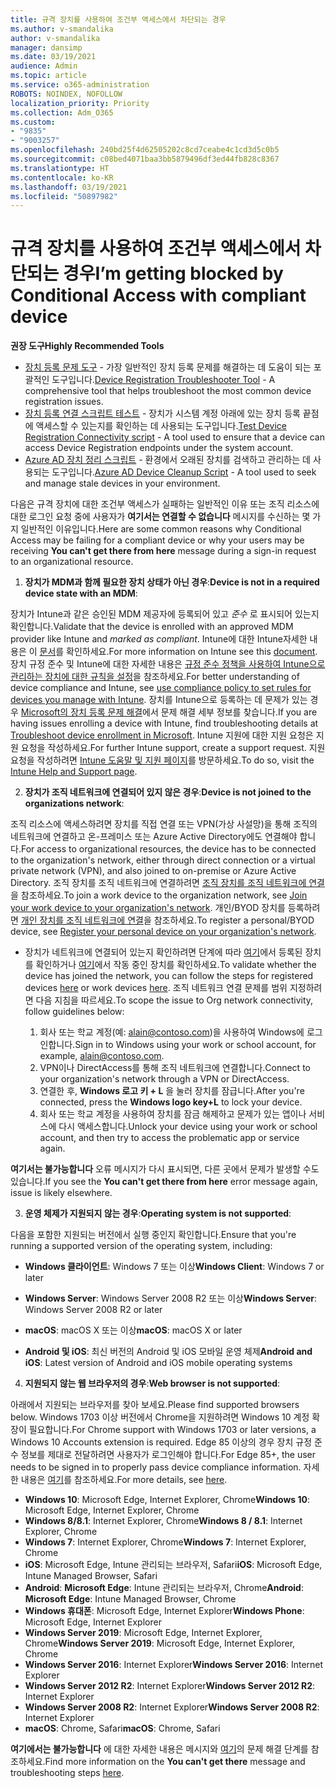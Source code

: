 ```yaml
---
title: 규격 장치를 사용하여 조건부 액세스에서 차단되는 경우
ms.author: v-smandalika
author: v-smandalika
manager: dansimp
ms.date: 03/19/2021
audience: Admin
ms.topic: article
ms.service: o365-administration
ROBOTS: NOINDEX, NOFOLLOW
localization_priority: Priority
ms.collection: Adm_O365
ms.custom:
- "9835"
- "9003257"
ms.openlocfilehash: 240bd25f4d62505202c8cd7ceabe4c1cd3d5c0b5
ms.sourcegitcommit: c08bed4071baa3bb5879496df3ed44fb828c8367
ms.translationtype: HT
ms.contentlocale: ko-KR
ms.lasthandoff: 03/19/2021
ms.locfileid: "50897982"
---
```

# <a name="im-getting-blocked-by-conditional-access-with-compliant-device"></a><span data-ttu-id="a28b3-102">규격 장치를 사용하여 조건부 액세스에서 차단되는 경우</span><span class="sxs-lookup"><span data-stu-id="a28b3-102">I’m getting blocked by Conditional Access with compliant device</span></span>

<span data-ttu-id="a28b3-103">**권장 도구**</span><span class="sxs-lookup"><span data-stu-id="a28b3-103">**Highly Recommended Tools**</span></span>

- <span data-ttu-id="a28b3-104">[장치 등록 문제 도구](https://docs.microsoft.com/samples/azure-samples/dsregtool/dsregtool/) - 가장 일반적인 장치 등록 문제를 해결하는 데 도움이 되는 포괄적인 도구입니다.</span><span class="sxs-lookup"><span data-stu-id="a28b3-104">[Device Registration Troubleshooter Tool](https://docs.microsoft.com/samples/azure-samples/dsregtool/dsregtool/) - A comprehensive tool that helps troubleshoot the most common device registration issues.</span></span>
- <span data-ttu-id="a28b3-105">[장치 등록 연결 스크립트 테스트](https://docs.microsoft.com/samples/azure-samples/testdeviceregconnectivity/testdeviceregconnectivity/) - 장치가 시스템 계정 아래에 있는 장치 등록 끝점에 액세스할 수 있는지를 확인하는 데 사용되는 도구입니다.</span><span class="sxs-lookup"><span data-stu-id="a28b3-105">[Test Device Registration Connectivity script](https://docs.microsoft.com/samples/azure-samples/testdeviceregconnectivity/testdeviceregconnectivity/) - A tool used to ensure that a device can access Device Registration endpoints under the system account.</span></span>
- <span data-ttu-id="a28b3-106">[Azure AD 장치 정리 스크립트](https://github.com/mzmaili/AzureADDeviceCleanup) - 환경에서 오래된 장치를 검색하고 관리하는 데 사용되는 도구입니다.</span><span class="sxs-lookup"><span data-stu-id="a28b3-106">[Azure AD Device Cleanup Script](https://github.com/mzmaili/AzureADDeviceCleanup) - A tool used to seek and manage stale devices in your environment.</span></span>

<span data-ttu-id="a28b3-107">다음은 규격 장치에 대한 조건부 액세스가 실패하는 일반적인 이유 또는 조직 리소스에 대한 로그인 요청 중에 사용자가 **여기서는 연결할 수 없습니다** 메시지를 수신하는 몇 가지 일반적인 이유입니다.</span><span class="sxs-lookup"><span data-stu-id="a28b3-107">Here are some common reasons why Conditional Access may be failing for a compliant device or why your users may be receiving **You can't get there from here** message during a sign-in request to an organizational resource.</span></span>

1. <span data-ttu-id="a28b3-108">**장치가 MDM과 함께 필요한 장치 상태가 아닌 경우**:</span><span class="sxs-lookup"><span data-stu-id="a28b3-108">**Device is not in a required device state with an MDM**:</span></span>

<span data-ttu-id="a28b3-109">장치가 Intune과 같은 승인된 MDM 제공자에 등록되어 있고 *준수* 로 표시되어 있는지 확인합니다.</span><span class="sxs-lookup"><span data-stu-id="a28b3-109">Validate that the device is enrolled with an approved MDM provider like Intune and *marked as compliant*.</span></span> <span data-ttu-id="a28b3-110">Intune에 대한 Intune자세한 내용은 이 [문서](https://docs.microsoft.com/mem/intune/enrollment/device-enrollment)를 확인하세요.</span><span class="sxs-lookup"><span data-stu-id="a28b3-110">For more information on Intune see this [document](https://docs.microsoft.com/mem/intune/enrollment/device-enrollment).</span></span> <span data-ttu-id="a28b3-111">장치 규정 준수 및 Intune에 대한 자세한 내용은 [규정 준수 정책을 사용하여 Intune으로 관리하는 장치에 대한 규칙을 설정](https://docs.microsoft.com/mem/intune/protect/device-compliance-get-started)을 참조하세요.</span><span class="sxs-lookup"><span data-stu-id="a28b3-111">For better understanding of device compliance and Intune, see [use compliance policy to set rules for devices you manage with Intune](https://docs.microsoft.com/mem/intune/protect/device-compliance-get-started).</span></span> <span data-ttu-id="a28b3-112">장치를 Intune으로 등록하는 데 문제가 있는 경우 [Microsoft의 장치 등록 문제 해결](https://docs.microsoft.com/troubleshoot/mem/intune/troubleshoot-device-enrollment-in-intune)에서 문제 해결 세부 정보를 찾습니다.</span><span class="sxs-lookup"><span data-stu-id="a28b3-112">If you are having issues enrolling a device with Intune, find troubleshooting details at [Troubleshoot device enrollment in Microsoft](https://docs.microsoft.com/troubleshoot/mem/intune/troubleshoot-device-enrollment-in-intune).</span></span> <span data-ttu-id="a28b3-113">Intune 지원에 대한 지원 요청은 지원 요청을 작성하세요.</span><span class="sxs-lookup"><span data-stu-id="a28b3-113">For further Intune support, create a support request.</span></span> <span data-ttu-id="a28b3-114">지원 요청을 작성하려면 [Intune 도움말 및 지원 페이지](https://endpoint.microsoft.com/#blade/Microsoft_Intune_DeviceSettings/SupportMenu/helpSupport)를 방문하세요.</span><span class="sxs-lookup"><span data-stu-id="a28b3-114">To do so, visit the [Intune Help and Support page](https://endpoint.microsoft.com/#blade/Microsoft_Intune_DeviceSettings/SupportMenu/helpSupport).</span></span>

2. <span data-ttu-id="a28b3-115">**장치가 조직 네트워크에 연결되어 있지 않은 경우**:</span><span class="sxs-lookup"><span data-stu-id="a28b3-115">**Device is not joined to the organizations network**:</span></span>

<span data-ttu-id="a28b3-116">조직 리소스에 액세스하려면 장치를 직접 연결 또는 VPN(가상 사설망)을 통해 조직의 네트워크에 연결하고 온-프레미스 또는 Azure Active Directory에도 연결해야 합니다.</span><span class="sxs-lookup"><span data-stu-id="a28b3-116">For access to organizational resources, the device has to be connected to the organization's network, either through direct connection or a virtual private network (VPN), and also joined to on-premise or Azure Active Directory.</span></span> <span data-ttu-id="a28b3-117">조직 장치를 조직 네트워크에 연결하려면 [조직 장치를 조직 네트워크에 연결](https://docs.microsoft.com/azure/active-directory/user-help/user-help-join-device-on-network)을 참조하세요.</span><span class="sxs-lookup"><span data-stu-id="a28b3-117">To join a work device to the organization network, see [Join your work device to your organization's network](https://docs.microsoft.com/azure/active-directory/user-help/user-help-join-device-on-network).</span></span> <span data-ttu-id="a28b3-118">개인/BYOD 장치를 등록하려면 [개인 장치를 조직 네트워크에 연결](https://docs.microsoft.com/azure/active-directory/user-help/user-help-register-device-on-network)을 참조하세요.</span><span class="sxs-lookup"><span data-stu-id="a28b3-118">To register a personal/BYOD device, see [Register your personal device on your organization's network](https://docs.microsoft.com/azure/active-directory/user-help/user-help-register-device-on-network).</span></span>

- <span data-ttu-id="a28b3-119">장치가 네트워크에 연결되어 있는지 확인하려면 단계에 따라 [여기](https://docs.microsoft.com/azure/active-directory/user-help/user-help-register-device-on-network#to-verify-that-youre-registered)에서 등록된 장치를 확인하거나 [여기](https://docs.microsoft.com/azure/active-directory/user-help/user-help-join-device-on-network#to-make-sure-youre-joined)에서 작동 중인 장치를 확인하세요.</span><span class="sxs-lookup"><span data-stu-id="a28b3-119">To validate whether the device has joined the network, you can follow the steps for registered devices [here](https://docs.microsoft.com/azure/active-directory/user-help/user-help-register-device-on-network#to-verify-that-youre-registered) or work devices [here](https://docs.microsoft.com/azure/active-directory/user-help/user-help-join-device-on-network#to-make-sure-youre-joined).</span></span> <span data-ttu-id="a28b3-120">조직 네트워크 연결 문제를 범위 지정하려면 다음 지침을 따르세요.</span><span class="sxs-lookup"><span data-stu-id="a28b3-120">To scope the issue to Org network connectivity, follow guidelines below:</span></span>

    1. <span data-ttu-id="a28b3-121">회사 또는 학교 계정(예: alain@contoso.com)을 사용하여 Windows에 로그인합니다.</span><span class="sxs-lookup"><span data-stu-id="a28b3-121">Sign in to Windows using your work or school account,  for example, alain@contoso.com.</span></span>
    2. <span data-ttu-id="a28b3-122">VPN이나 DirectAccess를 통해 조직 네트워크에 연결합니다.</span><span class="sxs-lookup"><span data-stu-id="a28b3-122">Connect to your organization's network through a VPN or DirectAccess.</span></span>
    3. <span data-ttu-id="a28b3-123">연결한 후, **Windows 로고 키 + L** 을 눌러 장치를 잠급니다.</span><span class="sxs-lookup"><span data-stu-id="a28b3-123">After you're connected, press the **Windows logo key+L** to lock your device.</span></span>
    4. <span data-ttu-id="a28b3-124">회사 또는 학교 계정을 사용하여 장치를 잠금 해제하고 문제가 있는 앱이나 서비스에 다시 액세스합니다.</span><span class="sxs-lookup"><span data-stu-id="a28b3-124">Unlock your device using your work or school account, and then try to access the problematic app or service again.</span></span>

<span data-ttu-id="a28b3-125">**여기서는 불가능합니다** 오류 메시지가 다시 표시되면, 다른 곳에서 문제가 발생할 수도 있습니다.</span><span class="sxs-lookup"><span data-stu-id="a28b3-125">If you see the **You can't get there from here** error message again, issue is likely elsewhere.</span></span>

3. <span data-ttu-id="a28b3-126">**운영 체제가 지원되지 않는 경우**:</span><span class="sxs-lookup"><span data-stu-id="a28b3-126">**Operating system is not supported**:</span></span>

<span data-ttu-id="a28b3-127">다음을 포함한 지원되는 버전에서 실행 중인지 확인합니다.</span><span class="sxs-lookup"><span data-stu-id="a28b3-127">Ensure that you're running a supported version of the operating system, including:</span></span>

- <span data-ttu-id="a28b3-128">**Windows 클라이언트**: Windows 7 또는 이상</span><span class="sxs-lookup"><span data-stu-id="a28b3-128">**Windows Client**: Windows 7 or later</span></span>

- <span data-ttu-id="a28b3-129">**Windows Server**: Windows Server 2008 R2 또는 이상</span><span class="sxs-lookup"><span data-stu-id="a28b3-129">**Windows Server**: Windows Server 2008 R2 or later</span></span>

- <span data-ttu-id="a28b3-130">**macOS**: macOS X 또는 이상</span><span class="sxs-lookup"><span data-stu-id="a28b3-130">**macOS**: macOS X or later</span></span>

- <span data-ttu-id="a28b3-131">**Android 및 iOS**: 최신 버전의 Android 및 iOS 모바일 운영 체제</span><span class="sxs-lookup"><span data-stu-id="a28b3-131">**Android and iOS**: Latest version of Android and iOS mobile operating systems</span></span>

4. <span data-ttu-id="a28b3-132">**지원되지 않는 웹 브라우저의 경우**:</span><span class="sxs-lookup"><span data-stu-id="a28b3-132">**Web browser is not supported**:</span></span>

<span data-ttu-id="a28b3-133">아래에서 지원되는 브라우저를 찾아 보세요.</span><span class="sxs-lookup"><span data-stu-id="a28b3-133">Please find supported browsers below.</span></span> <span data-ttu-id="a28b3-134">Windows 1703 이상 버전에서 Chrome을 지원하려면 Windows 10 계정 확장이 필요합니다.</span><span class="sxs-lookup"><span data-stu-id="a28b3-134">For Chrome support with Windows 1703 or later versions, a Windows 10 Accounts extension is required.</span></span> <span data-ttu-id="a28b3-135">Edge 85 이상의 경우 장치 규정 준수 정보를 제대로 전달하려면 사용자가 로그인해야 합니다.</span><span class="sxs-lookup"><span data-stu-id="a28b3-135">For Edge 85+, the user needs to be signed in to properly pass device compliance information.</span></span> <span data-ttu-id="a28b3-136">자세한 내용은 [여기](https://docs.microsoft.com/azure/active-directory/conditional-access/concept-conditional-access-conditions#chrome-support)를 참조하세요.</span><span class="sxs-lookup"><span data-stu-id="a28b3-136">For more details, see [here](https://docs.microsoft.com/azure/active-directory/conditional-access/concept-conditional-access-conditions#chrome-support).</span></span>

- <span data-ttu-id="a28b3-137">**Windows 10**: Microsoft Edge, Internet Explorer, Chrome</span><span class="sxs-lookup"><span data-stu-id="a28b3-137">**Windows 10**: Microsoft Edge, Internet Explorer, Chrome</span></span>
- <span data-ttu-id="a28b3-138">**Windows 8/8.1**: Internet Explorer, Chrome</span><span class="sxs-lookup"><span data-stu-id="a28b3-138">**Windows 8 / 8.1**: Internet Explorer, Chrome</span></span>
- <span data-ttu-id="a28b3-139">**Windows 7**: Internet Explorer, Chrome</span><span class="sxs-lookup"><span data-stu-id="a28b3-139">**Windows 7**: Internet Explorer, Chrome</span></span>
- <span data-ttu-id="a28b3-140">**iOS**: Microsoft Edge, Intune 관리되는 브라우저, Safari</span><span class="sxs-lookup"><span data-stu-id="a28b3-140">**iOS**: Microsoft Edge, Intune Managed Browser, Safari</span></span>
- <span data-ttu-id="a28b3-141">**Android**: **Microsoft Edge**: Intune 관리되는 브라우저, Chrome</span><span class="sxs-lookup"><span data-stu-id="a28b3-141">**Android**: **Microsoft Edge**: Intune Managed Browser, Chrome</span></span>
- <span data-ttu-id="a28b3-142">**Windows 휴대폰**: Microsoft Edge, Internet Explorer</span><span class="sxs-lookup"><span data-stu-id="a28b3-142">**Windows Phone**: Microsoft Edge, Internet Explorer</span></span>
- <span data-ttu-id="a28b3-143">**Windows Server 2019**: Microsoft Edge, Internet Explorer, Chrome</span><span class="sxs-lookup"><span data-stu-id="a28b3-143">**Windows Server 2019**: Microsoft Edge, Internet Explorer, Chrome</span></span>
- <span data-ttu-id="a28b3-144">**Windows Server 2016**: Internet Explorer</span><span class="sxs-lookup"><span data-stu-id="a28b3-144">**Windows Server 2016**: Internet Explorer</span></span>
- <span data-ttu-id="a28b3-145">**Windows Server 2012 R2**: Internet Explorer</span><span class="sxs-lookup"><span data-stu-id="a28b3-145">**Windows Server 2012 R2**: Internet Explorer</span></span>
- <span data-ttu-id="a28b3-146">**Windows Server 2008 R2**: Internet Explorer</span><span class="sxs-lookup"><span data-stu-id="a28b3-146">**Windows Server 2008 R2**: Internet Explorer</span></span>
- <span data-ttu-id="a28b3-147">**macOS**: Chrome, Safari</span><span class="sxs-lookup"><span data-stu-id="a28b3-147">**macOS**: Chrome, Safari</span></span>

<span data-ttu-id="a28b3-148">**여기에서는 불가능합니다** 에 대한 자세한 내용은 메시지와 [여기](https://docs.microsoft.com/azure/active-directory/user-help/user-help-device-remediation)의 문제 해결 단계를 참조하세요.</span><span class="sxs-lookup"><span data-stu-id="a28b3-148">Find more information on the **You can't get there** message and troubleshooting steps [here](https://docs.microsoft.com/azure/active-directory/user-help/user-help-device-remediation).</span></span>
